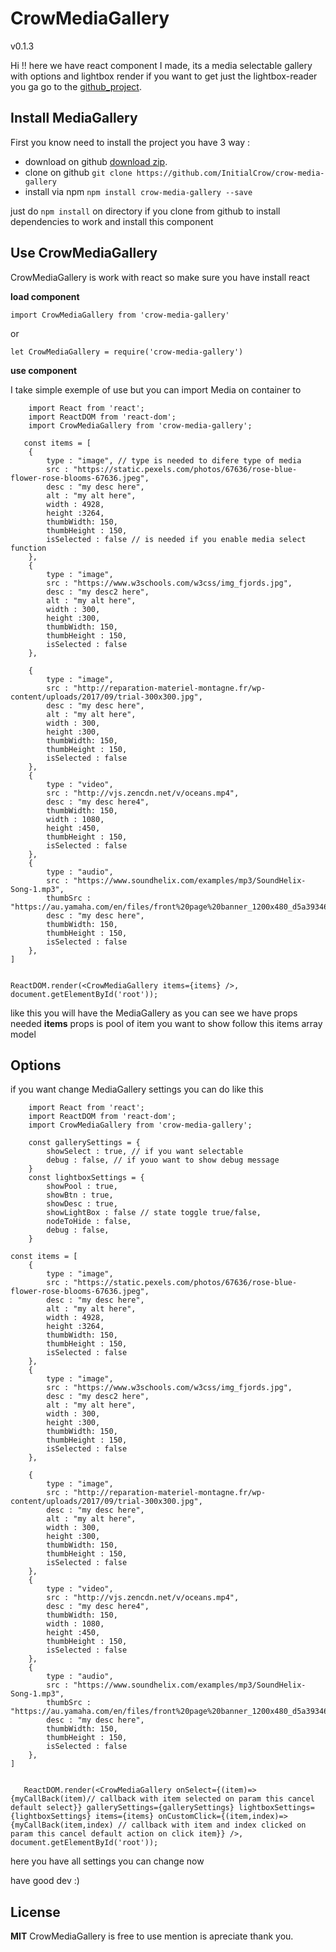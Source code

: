 ﻿
# CrowMediaGallery 
v0.1.3


Hi !! here we have react component I made, its a media selectable gallery with options and lightbox render if you want to get just the lightbox-reader you ga go to the [github_project](https://github.com/InitialCrow/crow-lightbox-reader).

## Install MediaGallery

First you know need to install the project you have 3 way :

- download on github [download zip](https://github.com/InitialCrow/crow-media-gallery/archive/master.zip).
- clone on github `git clone https://github.com/InitialCrow/crow-media-gallery `
- install via npm `npm install crow-media-gallery --save`

just do `npm install` on directory if you clone from github to install dependencies to work and install this component

## Use CrowMediaGallery

CrowMediaGallery is work with react so make sure you have install react

**load component**

`import CrowMediaGallery from 'crow-media-gallery'` 

or

 `let CrowMediaGallery = require('crow-media-gallery')`

**use component**

I take simple exemple of use but you can import Media on container to 

        import React from 'react';
        import ReactDOM from 'react-dom';
        import CrowMediaGallery from 'crow-media-gallery';
        
       const items = [
    	{
    		type : "image", // type is needed to difere type of media
    		src : "https://static.pexels.com/photos/67636/rose-blue-flower-rose-blooms-67636.jpeg",
    		desc : "my desc here",
    		alt : "my alt here",
    		width : 4928,
    		height :3264,
    		thumbWidth: 150,
    		thumbHeight : 150,
    		isSelected : false // is needed if you enable media select function
    	},
    	{
    		type : "image",
    		src : "https://www.w3schools.com/w3css/img_fjords.jpg",
    		desc : "my desc2 here",
    		alt : "my alt here",
    		width : 300,
    		height :300,
    		thumbWidth: 150,
    		thumbHeight : 150,
    		isSelected : false
    	},
    	
    	{
    		type : "image",
    		src : "http://reparation-materiel-montagne.fr/wp-content/uploads/2017/09/trial-300x300.jpg",
    		desc : "my desc here",
    		alt : "my alt here",
    		width : 300,
    		height :300,
    		thumbWidth: 150,
    		thumbHeight : 150,
    		isSelected : false
    	},
    	{
    		type : "video",
    		src : "http://vjs.zencdn.net/v/oceans.mp4",
    		desc : "my desc here4",
    		thumbWidth: 150,
    		width : 1080,
    		height :450,
    		thumbHeight : 150,
    		isSelected : false
    	},
    	{
    		type : "audio",
    		src : "https://www.soundhelix.com/examples/mp3/SoundHelix-Song-1.mp3",
    		thumbSrc : "https://au.yamaha.com/en/files/front%20page%20banner_1200x480_d5a393465b9094b78c6cde73d642f31e.jpg",
    		desc : "my desc here",
    		thumbWidth: 150,
    		thumbHeight : 150,
    		isSelected : false
    	},
    ]
    
    
    ReactDOM.render(<CrowMediaGallery items={items} />, document.getElementById('root'));

like this you will have the MediaGallery as you can see we have props needed **items** props is pool of item you want to show follow this items array model

## Options
if you want change MediaGallery settings you can do like this

        import React from 'react';
        import ReactDOM from 'react-dom';
        import CrowMediaGallery from 'crow-media-gallery';
    
        const gallerySettings = {
	    	showSelect : true, // if you want selectable
	    	debug : false, // if youo want to show debug message
	    }
        const lightboxSettings = {
            showPool : true,
            showBtn : true,
            showDesc : true,
            showLightBox : false // state toggle true/false,
            nodeToHide : false,
            debug : false,
        }
    
    const items = [ 
    	{
    		type : "image",
    		src : "https://static.pexels.com/photos/67636/rose-blue-flower-rose-blooms-67636.jpeg",
    		desc : "my desc here",
    		alt : "my alt here",
    		width : 4928,
    		height :3264,
    		thumbWidth: 150,
    		thumbHeight : 150,
    		isSelected : false
    	},
    	{
    		type : "image",
    		src : "https://www.w3schools.com/w3css/img_fjords.jpg",
    		desc : "my desc2 here",
    		alt : "my alt here",
    		width : 300,
    		height :300,
    		thumbWidth: 150,
    		thumbHeight : 150,
    		isSelected : false
    	},
    	
    	{
    		type : "image",
    		src : "http://reparation-materiel-montagne.fr/wp-content/uploads/2017/09/trial-300x300.jpg",
    		desc : "my desc here",
    		alt : "my alt here",
    		width : 300,
    		height :300,
    		thumbWidth: 150,
    		thumbHeight : 150,
    		isSelected : false
    	},
    	{
    		type : "video",
    		src : "http://vjs.zencdn.net/v/oceans.mp4",
    		desc : "my desc here4",
    		thumbWidth: 150,
    		width : 1080,
    		height :450,
    		thumbHeight : 150,
    		isSelected : false
    	},
    	{
    		type : "audio",
    		src : "https://www.soundhelix.com/examples/mp3/SoundHelix-Song-1.mp3",
    		thumbSrc : "https://au.yamaha.com/en/files/front%20page%20banner_1200x480_d5a393465b9094b78c6cde73d642f31e.jpg",
    		desc : "my desc here",
    		thumbWidth: 150,
    		thumbHeight : 150,
    		isSelected : false
    	},
    ]
   

       ReactDOM.render(<CrowMediaGallery onSelect={(item)=>{myCallBack(item)// callback with item selected on param this cancel default select}} gallerySettings={gallerySettings} lightboxSettings={lightboxSettings} items={items} onCustomClick={(item,index)=>{myCallBack(item,index) // callback with item and index clicked on param this cancel default action on click item}} />, document.getElementById('root'));

here you have all settings you can change now

have good dev :)

## License

**MIT** CrowMediaGallery is free to use mention is apreciate thank you.



